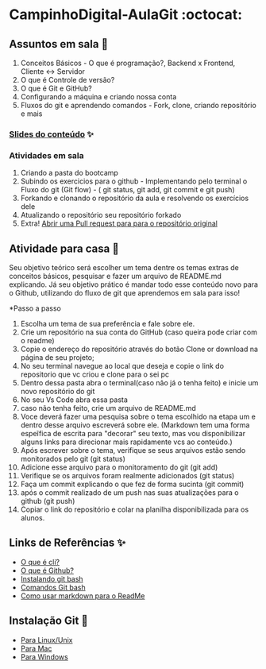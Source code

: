 # CampinhoDigital-AulaGit :octocat:

## Assuntos em sala  :metal:

1. Conceitos Básicos - O que é programação?, Backend x Frontend, Cliente <-> Servidor
3. O que é Controle de versão?  
4. O que é  Git e GitHub? 
5. Configurando a máquina e criando nossa conta  
6. Fluxos do git e aprendendo comandos - Fork, clone, criando repositório e mais  

### [Slides do conteúdo](https://docs.google.com/presentation/d/1EgIsHW3uNZlD-Zlx1sSZ4llcK9EN8reL/edit?usp=sharing&ouid=103451384479324478678&rtpof=true&sd=true) :sparkles:

### Atividades em sala

1. Criando a pasta do bootcamp
2. Subindo os exercicios para o github - Implementando pelo terminal o Fluxo do git (Git flow) - ( git status, git add, git commit e git push)
3. Forkando e clonando o repositório da aula e resolvendo os exercícios dele
4.  Atualizando o repositório seu repositório forkado
5.  Extra! [Abrir uma Pull request para para o repositório original](https://github.com/grupy-sp/encontros/wiki/Como-sincronizar-o-seu-Fork-com-o-repo-principal)

## Atividade para casa :rocket:
 Seu objetivo teórico será escolher um tema dentre os temas extras de conceitos básicos, pesquisar e fazer um arquivo de README.md explicando. Já seu objetivo prático é mandar todo esse conteúdo novo para o Github, utilizando do fluxo de git que aprendemos em sala para isso!
 
*Passo a passo
1. Escolha um tema de sua preferência e fale sobre ele.
2.  Crie um repositório na sua conta do GitHub (caso queira pode criar com o readme)
3. Copie o endereço do repositório através do botão Clone or download na página de seu projeto;
4. No seu terminal navegue ao local que deseja e copie o link do repositorio que vc criou e clone para o sei pc 
5. Dentro dessa pasta abra o terminal(caso não já o tenha feito) e inicie um novo repositório do git
6. No seu Vs Code abra essa pasta
8. caso não tenha feito, crie um arquivo de README.md
9. Voce deverá fazer uma pesquisa sobre o tema escolhido na etapa um e dentro desse arquivo escreverá sobre ele. (Markdown tem uma forma espeĩfica de escrita para "decorar" seu texto, mas vou disponibilizar alguns links para direcionar mais rapidamente vcs ao conteúdo.)
10. Após escrever sobre o tema, verifique se seus arquivos estão sendo monitorados pelo git (git status)
11. Adicione esse arquivo para o monitoramento do git (git add)
12. Verifique se os arquivos foram realmente adicionados (git status)
13. Faça um commit explicando o que fez de forma sucinta (git commit)
14. após o commit realizado de um push nas suas atualizações para o github (git push) 
16. Copiar o link do repositório e colar na planilha disponibilizada para os alunos.
 

## Links de Referências :sparkles:

* [O que é cli?](https://rockcontent.com/br/blog/cli/)
* [O que é Github?](https://www.youtube.com/watch?v=w3jLJU7DT5E)
* [Instalando git bash](https://www.webdevdrops.com/git-bash-como-instalar-usar/)
* [Comandos Git bash](https://comandosgit.github.io/)
* [Como usar markdown para o ReadMe](https://guides.github.com/pdfs/markdown-cheatsheet-online.pdf)

## Instalação Git :rocket:

* [Para Linux/Unix](https://git-scm.com/download/linux)
* [Para Mac](https://git-scm.com/download/mac)
* [Para Windows](https://git-scm.com/download/win)
